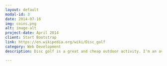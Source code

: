 ```yaml
---
layout: default
modal-id: 3
date: 2014-07-16
img: coins.png
alt: image-alt
project-date: April 2014
client: Start Bootstrap
link: https://en.wikipedia.org/wiki/Disc_golf
category: Web Development
description: Disc golf is a great and cheap outdoor activity. I'm an avid bushwhacker, only lost five(5) discs so far!

---
```

